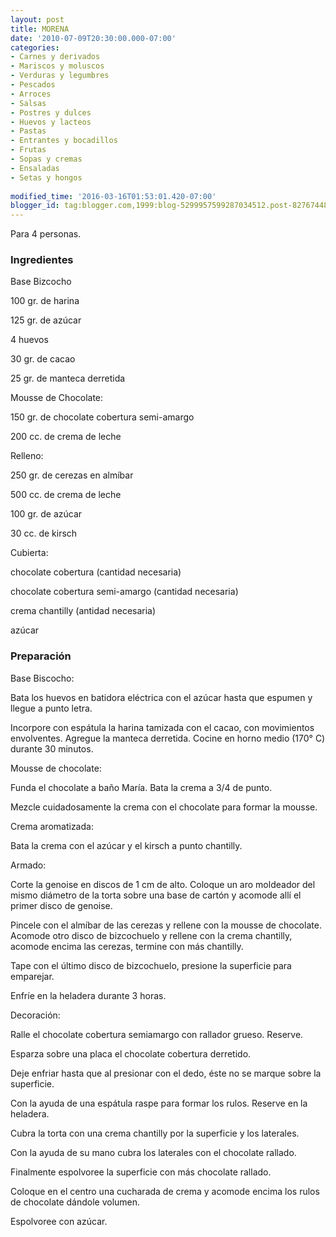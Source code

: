 ```yaml
---
layout: post
title: MORENA
date: '2010-07-09T20:30:00.000-07:00'
categories:
- Carnes y derivados
- Mariscos y moluscos
- Verduras y legumbres
- Pescados
- Arroces
- Salsas
- Postres y dulces
- Huevos y lacteos
- Pastas
- Entrantes y bocadillos
- Frutas
- Sopas y cremas
- Ensaladas
- Setas y hongos
 
modified_time: '2016-03-16T01:53:01.420-07:00'
blogger_id: tag:blogger.com,1999:blog-5299957599287034512.post-8276744806316373466
---
```


Para 4 personas.

<h3>Ingredientes</h3>

Base Bizcocho

100 gr. de harina

125 gr. de azúcar

4 huevos

30 gr. de cacao

25 gr. de manteca derretida

Mousse de Chocolate:

150 gr. de chocolate cobertura semi-amargo

200 cc. de crema de leche

Relleno:

250 gr. de cerezas en almíbar

500 cc. de crema de leche

100 gr. de azúcar

30 cc. de kirsch

Cubierta:

chocolate cobertura (cantidad necesaria)

chocolate cobertura semi-amargo (cantidad necesaria)

crema chantilly (antidad necesaria)

azúcar

<h3>Preparación</h3>

Base Biscocho:

Bata los huevos en batidora eléctrica con el azúcar hasta que espumen y llegue a punto letra.

Incorpore con espátula la harina tamizada con el cacao, con movimientos envolventes. Agregue la manteca derretida. Cocine en horno medio (170&deg; C) durante 30 minutos.

Mousse de chocolate:

Funda el chocolate a baño María. Bata la crema a 3/4 de punto.

Mezcle cuidadosamente la crema con el chocolate para formar la mousse.

Crema aromatizada:

Bata la crema con el azúcar y el kirsch a punto chantilly.

Armado:

Corte la genoise en discos de 1 cm de alto. Coloque un aro moldeador del mismo diámetro de la torta sobre una base de cartón y acomode allí el primer disco de genoise.

Pincele con el almíbar de las cerezas y rellene con la mousse de chocolate. Acomode otro disco de bizcochuelo y rellene con la crema chantilly, acomode encima las cerezas, termine con más chantilly.

Tape con el último disco de bizcochuelo, presione la superficie para emparejar.

Enfríe en la heladera durante 3 horas.

Decoración:

Ralle el chocolate cobertura semiamargo con rallador grueso. Reserve.

Esparza sobre una placa el chocolate cobertura derretido.

Deje enfriar hasta que al presionar con el dedo, éste no se marque sobre la superficie.

Con la ayuda de una espátula raspe para formar los rulos. Reserve en la heladera.

Cubra la torta con una crema chantilly por la superficie y los laterales.

Con la ayuda de su mano cubra los laterales con el chocolate rallado.

Finalmente espolvoree la superficie con más chocolate rallado.

Coloque en el centro una cucharada de crema y acomode encima los rulos de chocolate dándole volumen.

Espolvoree con azúcar.

